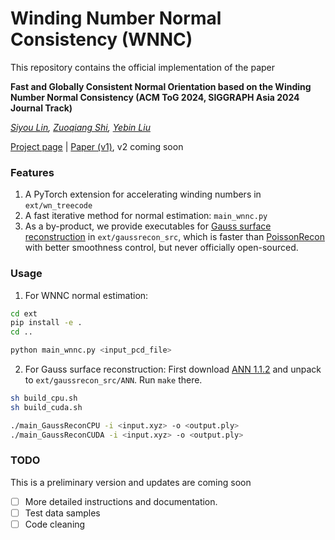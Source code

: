 # Winding Number Normal Consistency (WNNC)

This repository contains the official implementation of the paper

**Fast and Globally Consistent Normal Orientation based on the Winding Number Normal Consistency (ACM ToG 2024, SIGGRAPH Asia 2024 Journal Track)**

*[Siyou Lin](https://jsnln.github.io/), [Zuoqiang Shi](https://shizqi.github.io/), [Yebin Liu](http://liuyebin.com/)*

[Project page](https://jsnln.github.io/wnnc/index.html) | [Paper (v1)](https://arxiv.org/abs/2405.16634), v2 coming soon

### Features

1. A PyTorch extension for accelerating winding numbers in `ext/wn_treecode`
2. A fast iterative method for normal estimation: `main_wnnc.py`
3. As a by-product, we provide executables for [Gauss surface reconstruction](https://dl.acm.org/doi/10.1145/3233984) in `ext/gaussrecon_src`, which is faster than [PoissonRecon](https://github.com/mkazhdan/PoissonRecon) with better smoothness control, but never officially open-sourced.

### Usage

1. For WNNC normal estimation:
```bash
cd ext
pip install -e .
cd ..

python main_wnnc.py <input_pcd_file>
```

2. For Gauss surface reconstruction:
First download [ANN 1.1.2](https://www.cs.umd.edu/~mount/ANN/) and unpack to `ext/gaussrecon_src/ANN`. Run `make` there.
```bash
sh build_cpu.sh
sh build_cuda.sh

./main_GaussReconCPU -i <input.xyz> -o <output.ply>
./main_GaussReconCUDA -i <input.xyz> -o <output.ply>
```

### TODO

This is a preliminary version and updates are coming soon

- [ ] More detailed instructions and documentation.
- [ ] Test data samples
- [ ] Code cleaning

